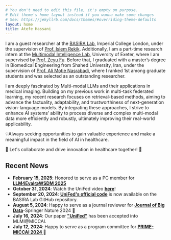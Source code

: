 ```yaml
---
# You don't need to edit this file, it's empty on purpose.
# Edit theme's home layout instead if you wanna make some changes
# See: https://jekyllrb.com/docs/themes/#overriding-theme-defaults
layout: home
title: Atefe Hassani
---
```

<!-- 🎓 Advised by <a href="https://scholar.google.com/citations?hl=en&user=tb6CVoAAAAAJ&view_op=list_works&sortby=pubdate" target="_blank">Dr. Islem Rekik</a> -->

I am a guest researcher at the <a href="https://basira-lab.com/" target="_blank">BASIRA Lab</a>, Imperial College London, under the supervision of <a href="https://scholar.google.com/citations?hl=en&user=tb6CVoAAAAAJ&view_op=list_works&sortby=pubdate" target="_blank">Prof. Islem Rekik</a>. Additionally, I am a part-time research intern at the <a href="https://mmilabuk.github.io/mmi-lab-website/index.html" target="_blank">Multimodal Intelligence Lab</a>, University of Exeter, where I am supervised by <a href="" target="_blank">Prof. Zeyu Fu</a>. Before that, I graduated with a master’s degree in Biomedical Engineering from Shahed University, Iran, under the supervision of <a href="https://scholar.google.co.uk/citations?hl=en&user=EDmSL6cAAAAJ&view_op=list_works&sortby=pubdate" target="_blank">Prof. Ali Motie Nasrabadi</a>, where I ranked 1st among graduate students and was selected as an outstanding researcher.

I am deeply fascinated by Multi-modal LLMs and their applications in medical imaging. Building on my previous work in multi-task federated learning, my recent research focuses on retrieval-based methods, aiming to advance the factuality, adaptability, and trustworthiness of next-generation vision-language models. By integrating these approaches, I strive to enhance AI systems’ ability to process diverse and complex multi-modal data more efficiently and robustly, ultimately improving their real-world applicability.



<!-- My research focuses on the theory and practical applications of AI and Machine Learning, especially in Medical Imaging and Federated Learning. I am working as a research intern supervised by Dr. Islem Rekik in the <a href="https://basira-lab.com/" target="_blank">BASIRA Lab</a> at Imperial College London. At the BASIRA Lab, my research focuses on multi-task federated learning with highly heterogeneous medical image classification tasks.

Prior to that, I graduated with a master’s degree in Biomedical Engineering from Shahed University, Iran, under the supervision of <a href="https://scholar.google.co.uk/citations?hl=en&user=EDmSL6cAAAAJ&view_op=list_works&sortby=pubdate" target="_blank">Prof. Ali Motie Nasrabadi</a>, where I ranked 1st among graduate students and was selected as an outstanding researcher. My MSc project focused on developing methods to analyse user choice behavior using electroencephalography signals in neuromarketing. -->


💡Always seeking opportunities to gain valuable experience and make a meaningful impact in the field of AI in healthcare.

🌟 Let's collaborate and drive innovation in healthcare together! 🌟

## Recent News 
- <b>February 15, 2025</b>: Honored to serve as a PC member for __<a href="https://llm4eval.github.io/WSDM2025/" target="_blank"> LLM4Eval@WSDM 2025</a>__
- <b>October 31, 2024</b>: Watch the UniFed video __<a href="https://www.youtube.com/watch?v=_ctzgmxt4fE&t=60s" target="_blank"> here</a>__!
- <b>September 20, 2024</b>: __<a href="https://github.com/basiralab/UniFed" target="_blank"> UniFed's official code</a>__ is now available on the BASIRA Lab GitHub repository.
- <b>August 5, 2024</b>: Happy to serve as a journal reviewer for __<a href="https://journalofbigdata.springeropen.com/" target="_blank"> Journal of Big Data</a>__-Springer Nature 2024 🤗
- <b>July 16, 2024</b>: Our paper __<a href="https://scholar.google.com/citations?view_op=view_citation&hl=en&user=pq1e3SMAAAAJ&sortby=pubdate&citation_for_view=pq1e3SMAAAAJ:W7OEmFMy1HYC" target="_blank"> "UniFed"</a>__ has been accepted into MLMI@MICCAI.
- <b>July 12, 2024</b>: Happy to serve as a program committee for __<a href="https://sites.google.com/view/mlmi2024/home" target="_blank"> PRIME-MICCAI 2024 </a>__ 🤗

<!-- <a href="https://faculty.washington.edu/ajko/">Amy Ko</a> -->
<!-- <a href="#" target="_blank">url</a> -->